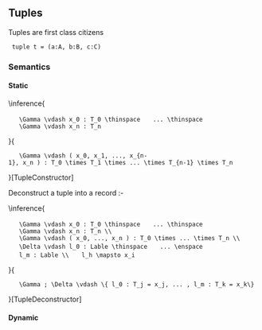 Tuples
------

Tuples are first class citizens

```
 tuple t = (a:A, b:B, c:C)
```

### Semantics

#### Static

<tex>

\\inference{

`   \Gamma \vdash x_0 : T_0 \thinspace`
`   ... \thinspace`
`   \Gamma \vdash x_n : T_n`

}{

`   \Gamma \vdash ( x_0, x_1, ..., x_{n-1}, x_n ) : T_0 \times T_1 \times ... \times T_{n-1} \times T_n`

}[TupleConstructor]

</tex>

Deconstruct a tuple into a record :-

<tex>

\\inference{

`   \Gamma \vdash x_0 : T_0 \thinspace`
`   ... \thinspace`
`   \Gamma \vdash x_n : T_n \\`
`   \Gamma \vdash ( x_0, ..., x_n ) : T_0 \times ... \times T_n \\`
`   \Delta \vdash l_0 : Lable \thinspace`
`   ... \enspace`
`   l_m : Lable \\`
`   l_h \mapsto x_i`

}{

`   \Gamma ; \Delta \vdash \{ l_0 : T_j = x_j, ... , l_m : T_k = x_k\}`

}[TupleDeconstructor]

</tex>

#### Dynamic
